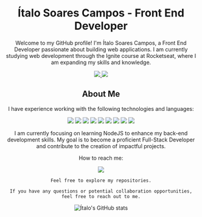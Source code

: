 <div align="center">
 <h1>Ítalo Soares Campos - Front End Developer </h1>

Welcome to my GitHub profile! I'm Ítalo Soares Campos, a Front End Developer passionate about building web applications. I am currently studying web development through the Ignite course at Rocketseat, where I am expanding my skills and knowledge.

<a href="https://www.linkedin.com/in/ítalo-soares-campos-5060b9269/" >
  <img src="https://img.shields.io/badge/Ítalo Soares Campos-006666?style=for-the-badge&logo=linkedin&logoColor=white" /> 
</a>
<a href="https://www.instagram.com/italo._sc/">
<img src="https://img.shields.io/badge/italo.%5Fsc-006666?style=for-the-badge&logo=instagram&logoColor=white" /> 
</a>

## About Me
I have experience working with the following technologies and languages:

 <img src="https://img.shields.io/badge/JavaScript-323330?style=for-the-badge&logo=javascript&logoColor=F7DF1E" />  <img src="https://img.shields.io/badge/TypeScript-007ACC?style=for-the-badge&logo=typescript&logoColor=white" />
 <img src="https://img.shields.io/badge/CSS3-1572B6?style=for-the-badge&logo=css3&logoColor=white" />  <img src="https://img.shields.io/badge/HTML5-E34F26?style=for-the-badge&logo=html5&logoColor=white" />
 <img src="https://img.shields.io/badge/Python-FFD43B?style=for-the-badge&logo=python&logoColor=blue" />
 <img src="https://img.shields.io/badge/Node.js-339933?style=for-the-badge&logo=nodedotjs&logoColor=white" />
 <img src="https://img.shields.io/badge/prettier-1A2C34?style=for-the-badge&logo=prettier&logoColor=F7BA3E" />  <img src="https://img.shields.io/badge/eslint-3A33D1?style=for-the-badge&logo=eslint&logoColor=white" />
 <img src= "https://img.shields.io/badge/React-20232A?style=for-the-badge&logo=react&logoColor=61DAFB" />

I am currently focusing on learning NodeJS to enhance my back-end development skills. My goal is to become a proficient Full-Stack Developer and contribute to the creation of impactful projects.


How to reach me: 

<a href="mailto:soarescmpos@gmail.com">
<img src="https://img.shields.io/badge/soarescmpos@gmail.com-006666?style=for-the-badge&logo=gmail&logoColor=white" href="soarescmpos@gmail.com"/> 
</a>

`Feel free to explore my repositories.`

`If you have any questions or potential collaboration opportunities, feel free to reach out to me.`

![Ítalo's GitHub stats](https://github-readme-stats.vercel.app/api?username=SCamposs&show_icons=true&theme=gotham)
</div>

